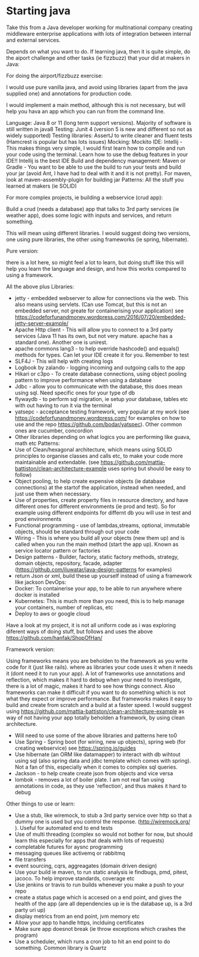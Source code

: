 # Starting java

Take this from a Java developer working for multinational company creating middleware enterprise applications with lots of integration between internal and external services.

Depends on what you want to do. If learning java, then it is quite simple, do the aiport challenge and other tasks (ie fizzbuzz) that your did at makers in Java:

For doing the airport/fizzbuzz exercise:

I would use pure vanilla java, and avoid using libraries (apart from the java supplied one) and annotations for production code.

I would implement a main method, although this is not necessary, but will help you hava an app which you can run from the command line.

Language: Java 8 or 11 (long term support versions). Majority of software is still written in java8
Testing: Junit 4 (version 5 is new and different so not as widely supported)
Testing libraries: AssertJ to write cleaner and fluent tests (Hamcrest is popular but has lots issues)
Mocking: Mockito
IDE: Intellij - This makes things very simple, I would first learn how to compile and run your code using the terminal. Learn how to use the debug features in your IDE!! Intellij is the best IDE
Build and dependency management: Maven or Gradle - You want to be  able to use the build to run your tests and build your jar (avoid Ant, I have had to deal with it and it is not pretty). For maven, look at maven-assembly-plugin for building jar
Patterns: All the stuff you learned at makers (ie SOLID)

For more complex projects, ie building a webservice (crud app):

Build a crud (needs a database) app that talks to 3rd party services (ie weather app), does some logic with inputs and services, and return something.

This will mean using different libraries. I would suggest doing two versions, one using pure libraries, the other using frameworks (ie spring, hibernate).

Pure version:

there is a lot here, so might feel a lot to learn, but doing stuff like this will help you learn the language and design, and how this works compared to using a framework.

All the above plus
Libraries:
  - jetty - embedded webserver to allow for connections via the web. This also means using servlets. (Can use Tomcat, but this is not an embedded server, not greate for containerising your application) see https://codeforfunandmoney.wordpress.com/2016/07/20/embedded-jetty-server-example/
  - Apache Http client - This will allow you to connect to a 3rd party services (Java 11 has its own, but not very mature. apache has a standard one). Another one is unirest.
  - apache commons lang3 - to help override hashcode() and equals() methods for types. Can let your IDE create it for you. Remember to test
  - SLF4J - This will help with creating logs
  - Logbook by zalando - logging incoming and outgoing calls to the app
  - Hikari or c3po - To create database connections, using object pooling pattern to improve performance when using a database
  - Jdbc - allow you to communicate with the database, this does mean using sql. Need specific ones for your type of db
  - flywaydb - to perform sql migration, ie setup your database, tables etc with out having to run it via the terminal
  - yatsepc - acceptance testing framework, very popular at my work (see https://codeforfunandmoney.wordpress.com/ for examples on how to use and the repo https://github.com/bodar/yatspec). Other common ones are cucumber, concordion
  - Other libraries depending on what logics you are performing like guava, math etc
Patterns:
  - Use of Clean/hexagonal architecture, which means using SOLID principles to organise classes and calls etc, to make your code more maintainable and extendable. (see https://github.com/mattia-battiston/clean-architecture-example uses spring but should be easy to follow)
  - Object pooling, to help create expensive objects (ie database connections) at the startof the application, instead when needed, and just use them when necessary.
  - Use of properties, create property files in resource directory, and have different ones for different environments (ie prod and test). So for example using different endpoints for differnt db you will use in test and prod environments
  - Functional programming - use of lambdas,streams, optional, immutable objects, should be standard through out your code
  - Wiring - This is where you build all your objects (new them up) and is called when you run the main method (start the app up). Known as service locator pattern or factories
  - Design patterns - Builder, factory, static factory methods, strategy, domain objects, repository, facade, adapter (https://github.com/iluwatar/java-design-patterns for examples)
  - return Json or xml, build these up yourself instead of using a framework like jackson
DevOps:
  - Docker: To containerise your app, to be able to run anywhere where docker is installed
  - Kubernetes: This is much more than you need, this is to help manage your containers, number of replicas, etc
  - Deploy to aws or google cloud


Have a look at my project, it is not all uniform code as i was exploring diferent ways of doing stuff, but follows and uses the above https://github.com/hanfak/ShopOfHan/

Framework version:

Using frameworks means you are beholden to the framework as you write code for it (just like rails). where as libraries your code uses it when it needs it (dont need it to run your app). A lot of frameworks use annotations and reflection, which makes it hard to debug when your need to investigate, there is a lot of magic, makes it hard to see how things connect. Also frameworks can make it difficult if you want to do something which is not what they expect or improve performance. But frameworks makes it easy to build and create from scratch and a build at a faster speed. I would suggest using https://github.com/mattia-battiston/clean-architecture-example as way of not having your app totally beholden a framework, by using clean architecture.

- Will need to use some of the above libraries and patterns here to0
- Use Spring - Spring boot (for wiring, new up objects), spring web (for creating webservice) see https://spring.io/guides
- Use hibernate (an ORM like datamapper) to interact with db wihtout using sql (also spring data and jdbc template which comes with spring). Not a fan of this, especially when it comes to complex sql queries.
- Jackson - to help create create json from objects and vice versa
- lombok - removes a lot of boiler plate. I am not real fan using annotations in code, as they use 'reflection', and thus makes it hard to debug

Other things to use or learn:

- Use a stub, like wiremock, to stub a 3rd party service over http so that a dummy one is used but you control the response. (http://wiremock.org/ ). Useful for automated end to end tests
- Use of multi threading (complex so would not bother for now, but should learn this especially for apps that deals with lots of requests)
- completable futures for aysnc programming
- messaging queues like activemq or rabbitmq
- file transfers
- event sourcing, cqrs, aggreagates (domain driven design)
- Use your build ie maven, to run static analysis ie findbugs, pmd, pitest, jacoco. To help improve standards, coverage etc
- Use jenkins or travis to run builds whenever you make a push to your repo
- create a status page which is accesed on a end point, and gives the health of the app (are all dependencies up ie is the database up, is a 3rd party uri up)
- display metrics from an end point, jvm memory etc
- Allow your app to handle https, inclduing certificates
- Make sure app doesnot break (ie throw exceptions which crashes the program)
- Use a scheduler, which runs a cron job to hit an end point to do something. Common library is Quartz
